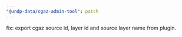 ```yaml
---
"@undp-data/cgaz-admin-tool": patch
---
```


fix: export cgaz source id, layer id and source layer name from plugin.
